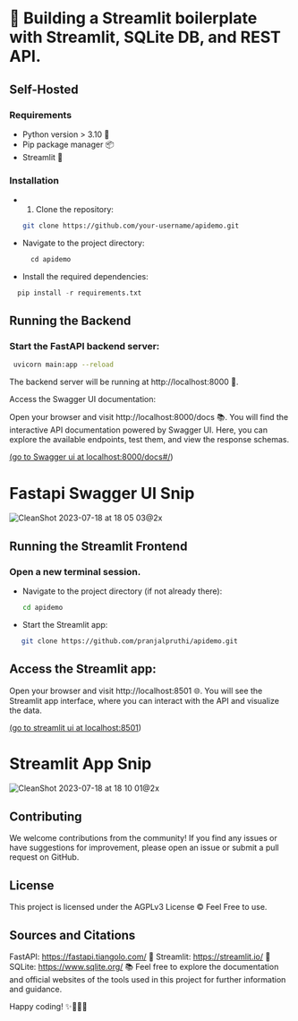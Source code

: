 
# 🚀 Building a Streamlit boilerplate with Streamlit, SQLite DB, and REST API.


## Self-Hosted

### Requirements

- Python version > 3.10 🐍
- Pip package manager 📦
- Streamlit 🌟

### Installation

- 1. Clone the repository:

   ```bash
   git clone https://github.com/your-username/apidemo.git
  ```


- Navigate to the project directory:

  ```python
    cd apidemo
  ```
- Install the required dependencies:

```python
  pip install -r requirements.txt
  ```
## Running the Backend
### Start the FastAPI backend server:

  ```bash
   uvicorn main:app --reload
  ```

The backend server will be running at http://localhost:8000 🚀.

Access the Swagger UI documentation:

Open your browser and visit http://localhost:8000/docs 📚. You will find the interactive API documentation powered by Swagger UI. Here, you can explore the available endpoints, test them, and view the response schemas.

[(go to Swagger ui at localhost:8000/docs#/](http://localhost:8000/docs#/))

# Fastapi Swagger UI Snip
![CleanShot 2023-07-18 at 18 05 03@2x](https://github.com/pranjalpruthi/apidemo/assets/47497714/f5f9d329-b486-44e3-985d-146b87cf25b5)


## Running the Streamlit Frontend
### Open a new terminal session.

- Navigate to the project directory (if not already there):

  ```bash
  cd apidemo
  ```

- Start the Streamlit app:


```bash
   git clone https://github.com/pranjalpruthi/apidemo.git
  ```

## Access the Streamlit app:

Open your browser and visit http://localhost:8501 🌐. You will see the Streamlit app interface, where you can interact with the API and visualize the data.

[(go to streamlit ui at localhost:8501](http://localhost:8501))


# Streamlit App Snip
![CleanShot 2023-07-18 at 18 10 01@2x](https://github.com/pranjalpruthi/apidemo/assets/47497714/25ed66d4-2908-4868-a522-e8d20440c19c)


## Contributing
We welcome contributions from the community! If you find any issues or have suggestions for improvement, please open an issue or submit a pull request on GitHub.

## License
This project is licensed under the AGPLv3 License ©️ Feel Free to use.

## Sources and Citations
FastAPI: https://fastapi.tiangolo.com/ 🚀
Streamlit: https://streamlit.io/ 🌟
SQLite: https://www.sqlite.org/ 📚
Feel free to explore the documentation and official websites of the tools used in this project for further information and guidance.

Happy coding! ✨🎉👩‍💻
